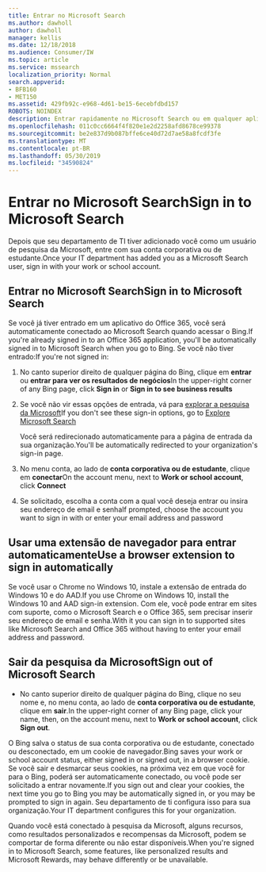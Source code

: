```yaml
---
title: Entrar no Microsoft Search
ms.author: dawholl
author: dawholl
manager: kellis
ms.date: 12/18/2018
ms.audience: Consumer/IW
ms.topic: article
ms.service: mssearch
localization_priority: Normal
search.appverid:
- BFB160
- MET150
ms.assetid: 429fb92c-e968-4d61-be15-6ecebfdbd157
ROBOTS: NOINDEX
description: Entrar rapidamente no Microsoft Search ou em qualquer aplicativo do Office 365 com uma conta corporativa ou de estudante
ms.openlocfilehash: 011c0cc6664f4f820e1e2d2258afd8678ce99378
ms.sourcegitcommit: be2e837d9b087bffe6ce40d72d7ae58a8fcdf3fe
ms.translationtype: MT
ms.contentlocale: pt-BR
ms.lasthandoff: 05/30/2019
ms.locfileid: "34590824"
---
```

# <a name="sign-in-to-microsoft-search"></a><span data-ttu-id="1b149-103">Entrar no Microsoft Search</span><span class="sxs-lookup"><span data-stu-id="1b149-103">Sign in to Microsoft Search</span></span>

<span data-ttu-id="1b149-104">Depois que seu departamento de TI tiver adicionado você como um usuário de pesquisa da Microsoft, entre com sua conta corporativa ou de estudante.</span><span class="sxs-lookup"><span data-stu-id="1b149-104">Once your IT department has added you as a Microsoft Search user, sign in with your work or school account.</span></span>
  
## <a name="sign-in-to-microsoft-search"></a><span data-ttu-id="1b149-105">Entrar no Microsoft Search</span><span class="sxs-lookup"><span data-stu-id="1b149-105">Sign in to Microsoft Search</span></span>

<span data-ttu-id="1b149-106">Se você já tiver entrado em um aplicativo do Office 365, você será automaticamente conectado ao Microsoft Search quando acessar o Bing.</span><span class="sxs-lookup"><span data-stu-id="1b149-106">If you're already signed in to an Office 365 application, you'll be automatically signed in to Microsoft Search when you go to Bing.</span></span> <span data-ttu-id="1b149-107">Se você não tiver entrado:</span><span class="sxs-lookup"><span data-stu-id="1b149-107">If you're not signed in:</span></span>
  
1. <span data-ttu-id="1b149-108">No canto superior direito de qualquer página do Bing, clique em **entrar** ou **entrar para ver os resultados de negócios**</span><span class="sxs-lookup"><span data-stu-id="1b149-108">In the upper-right corner of any Bing page, click **Sign in** or **Sign in to see business results**</span></span>
    
2. <span data-ttu-id="1b149-109">Se você não vir essas opções de entrada, vá para [explorar a pesquisa da Microsoft](https://www.bing.com/business/explore)</span><span class="sxs-lookup"><span data-stu-id="1b149-109">If you don't see these sign-in options, go to [Explore Microsoft Search](https://www.bing.com/business/explore)</span></span>
    
    <span data-ttu-id="1b149-110">Você será redirecionado automaticamente para a página de entrada da sua organização.</span><span class="sxs-lookup"><span data-stu-id="1b149-110">You'll be automatically redirected to your organization's sign-in page.</span></span>
    
3. <span data-ttu-id="1b149-111">No menu conta, ao lado de **conta corporativa ou de estudante**, clique em **conectar**</span><span class="sxs-lookup"><span data-stu-id="1b149-111">On the account menu, next to **Work or school account**, click **Connect**</span></span>
    
4. <span data-ttu-id="1b149-112">Se solicitado, escolha a conta com a qual você deseja entrar ou insira seu endereço de email e senha</span><span class="sxs-lookup"><span data-stu-id="1b149-112">If prompted, choose the account you want to sign in with or enter your email address and password</span></span>
    
## <a name="use-a-browser-extension-to-sign-in-automatically"></a><span data-ttu-id="1b149-113">Usar uma extensão de navegador para entrar automaticamente</span><span class="sxs-lookup"><span data-stu-id="1b149-113">Use a browser extension to sign in automatically</span></span>

<span data-ttu-id="1b149-114">Se você usar o Chrome no Windows 10, instale a extensão de entrada do Windows 10 e do AAD.</span><span class="sxs-lookup"><span data-stu-id="1b149-114">If you use Chrome on Windows 10, install the Windows 10 and AAD sign-in extension.</span></span> <span data-ttu-id="1b149-115">Com ele, você pode entrar em sites com suporte, como o Microsoft Search e o Office 365, sem precisar inserir seu endereço de email e senha.</span><span class="sxs-lookup"><span data-stu-id="1b149-115">With it you can sign in to supported sites like Microsoft Search and Office 365 without having to enter your email address and password.</span></span>
  
## <a name="sign-out-of-microsoft-search"></a><span data-ttu-id="1b149-116">Sair da pesquisa da Microsoft</span><span class="sxs-lookup"><span data-stu-id="1b149-116">Sign out of Microsoft Search</span></span>

- <span data-ttu-id="1b149-117">No canto superior direito de qualquer página do Bing, clique no seu nome e, no menu conta, ao lado de **conta corporativa ou de estudante**, clique em **sair**.</span><span class="sxs-lookup"><span data-stu-id="1b149-117">In the upper-right corner of any Bing page, click your name, then, on the account menu, next to **Work or school account**, click **Sign out**.</span></span>
    
<span data-ttu-id="1b149-118">O Bing salva o status de sua conta corporativa ou de estudante, conectado ou desconectado, em um cookie de navegador.</span><span class="sxs-lookup"><span data-stu-id="1b149-118">Bing saves your work or school account status, either signed in or signed out, in a browser cookie.</span></span> <span data-ttu-id="1b149-119">Se você sair e desmarcar seus cookies, na próxima vez em que você for para o Bing, poderá ser automaticamente conectado, ou você pode ser solicitado a entrar novamente.</span><span class="sxs-lookup"><span data-stu-id="1b149-119">If you sign out and clear your cookies, the next time you go to Bing you may be automatically signed in, or you may be prompted to sign in again.</span></span> <span data-ttu-id="1b149-120">Seu departamento de ti configura isso para sua organização.</span><span class="sxs-lookup"><span data-stu-id="1b149-120">Your IT department configures this for your organization.</span></span>
  
<span data-ttu-id="1b149-121">Quando você está conectado à pesquisa da Microsoft, alguns recursos, como resultados personalizados e recompensas da Microsoft, podem se comportar de forma diferente ou não estar disponíveis.</span><span class="sxs-lookup"><span data-stu-id="1b149-121">When you're signed in to Microsoft Search, some features, like personalized results and Microsoft Rewards, may behave differently or be unavailable.</span></span>

  

